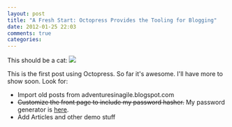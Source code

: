 ```yaml
---
layout: post
title: "A Fresh Start: Octopress Provides the Tooling for Blogging"
date: 2012-01-25 22:03
comments: true
categories: 
---
```

This should be a cat: <img src="/images/cat-edit.jpeg" />

This is the first post using Octopress. So far it's awesome. I'll have more to show soon. Look for:

 - Import old posts from adventuresinagile.blogspot.com
 - <del>Customize the front page to include my password hasher.</del> My password generator is [here](/password.html).
 - Add Articles and other demo stuff
